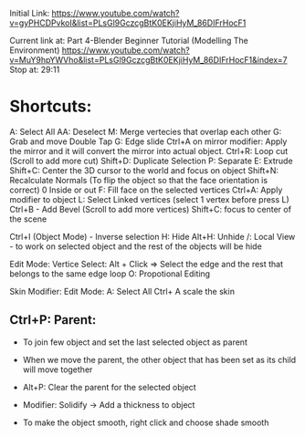 Initial Link:
https://www.youtube.com/watch?v=gyPHCDPvkoI&list=PLsGl9GczcgBtK0EKjiHyM_86DIFrHocF1

Current link at:
Part 4-Blender Beginner Tutorial (Modelling The Environment)
https://www.youtube.com/watch?v=MuY9hpYWVho&list=PLsGl9GczcgBtK0EKjiHyM_86DIFrHocF1&index=7
Stop at: 29:11

# Shortcuts:

A: Select All
AA: Deselect
M: Merge vertecies that overlap each other
G: Grab and move
Double Tap G: Edge slide
Ctrl+A on mirror modifier: Apply the mirror and it will convert the mirror into actual object.
Ctrl+R: Loop cut (Scroll to add more cut)
Shift+D: Duplicate Selection
P: Separate
E: Extrude
Shift+C: Center the 3D cursor to the world and focus on object
Shift+N: Recalculate Normals (To flip the object so that the face orientation is correct) 0 Inside or out
F: Fill face on the selected vertices
Ctrl+A: Apply modifier to object
L: Select Linked vertices (select 1 vertex before press L)
Ctrl+B - Add Bevel (Scroll to add more vertices)
Shift+C: focus to center of the scene

Ctrl+I (Object Mode) - Inverse selection
H: Hide
Alt+H: Unhide
/: Local View - to work on selected object and the rest of the objects will be hide

Edit Mode:
Vertice Select: Alt + Click => Select the edge and the rest that belongs to the same edge loop
O: Propotional Editing

Skin Modifier:
Edit Mode:
A: Select All
Ctrl+ A scale the skin

## Ctrl+P: Parent:

- To join few object and set the last selected object as parent
- When we move the parent, the other object that has been set as its child will move together
- Alt+P: Clear the parent for the selected object

- Modifier: Solidify -> Add a thickness to object
- To make the object smooth, right click and choose shade smooth
